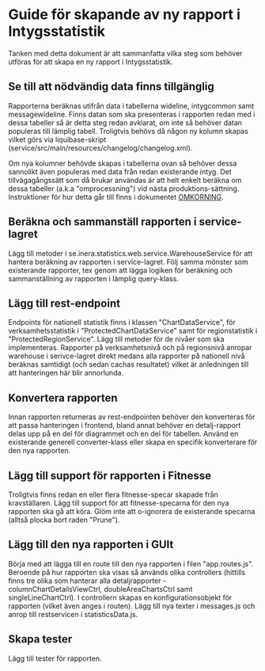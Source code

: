 # Guide för skapande av ny rapport i Intygsstatistik
Tanken med detta dokument är att sammanfatta vilka steg som behöver utföras för att skapa en ny 
rapport i Intygsstatistik.

## Se till att nödvändig data finns tillgänglig
Rapporterna beräknas utifrån data i tabellerna wideline, intygcommon samt messagewideline. Finns 
datan som ska presenteras i rapporten redan med i dessa tabeller så är detta steg redan 
avklarat, om inte så behöver datan populeras till lämplig tabell. Troligtvis behövs då någon ny
kolumn skapas vilket görs via liquibase-skript (service/src/main/resources/changelog/changelog.xml).

Om nya kolumner behövde skapas i tabellerna ovan så behöver dessa sannolikt även populeras med 
data från redan existerande intyg. Det tillvägagångssätt som då brukar användas är att helt enkelt
beräkna om dessa tabeller (a.k.a "omprocessning") vid nästa produktions-sättning. Instruktioner 
för hur detta går till finns i dokumentet [OMKORNING](OMKORNING.md).

## Beräkna och sammanställ rapporten i service-lagret
Lägg till metoder i se.inera.statistics.web.service.WarehouseService för att hantera beräkning av 
rapporten i service-lagret. Följ samma mönster som existerande rapporter, tex genom att lägga 
logiken för beräkning och sammanställning av rapporten i lämplig query-klass.

## Lägg till rest-endpoint
Endpoints för nationell statistik finns i klassen "ChartDataService", för 
verksamhetsstatistik i "ProtectedChartDataService" samt för regionstatistik 
i "ProtectedRegionService". Lägg till metoder för de nivåer som ska implementeras. 
Rapporter på verksamhetsnivå och på regionsnivå anropar warehouse i serivce-lagret 
direkt medans alla rapporter på nationell nivå beräknas samtidigt (och sedan cachas 
resultatet) vilket är anledningen till att hanteringen här blir annorlunda.  

## Konvertera rapporten
Innan rapporten returneras av rest-endpointen behöver den konverteras för att passa 
hanteringen i frontend, bland annat behöver en detalj-rapport delas upp på en del 
för diagrammet och en del för tabellen. Använd en existerande generell converter-klass 
eller skapa en specifik konverterare för den nya rapporten.

## Lägg till support för rapporten i Fitnesse
Troligtvis finns redan en eller flera fitnesse-specar skapade från kravställaren. Lägg
till support för att fitnesse-specarna för den nya rapporten ska gå att köra. Glöm inte
att o-ignorera de existerande specarna (alltså plocka bort raden "Prune").

## Lägg till den nya rapporten i GUIt
Börja med att lägga till en route till den nya rapporten i filen "app.routes.js". Beroende på 
hur rapporten ska visas så används olika controllers (hittills finns tre olika som hanterar 
alla detaljrapporter - columnChartDetailsViewCtrl, doubleAreaChartsCtrl samt singleLineChartCtrl).
I controllern skapas en konfigurationsobjekt för rapporten (vilket även anges i routen).
Lägg till nya texter i messages.js och anrop till restservicen i statisticsData.js.

## Skapa tester
Lägg till tester för rapporten.
